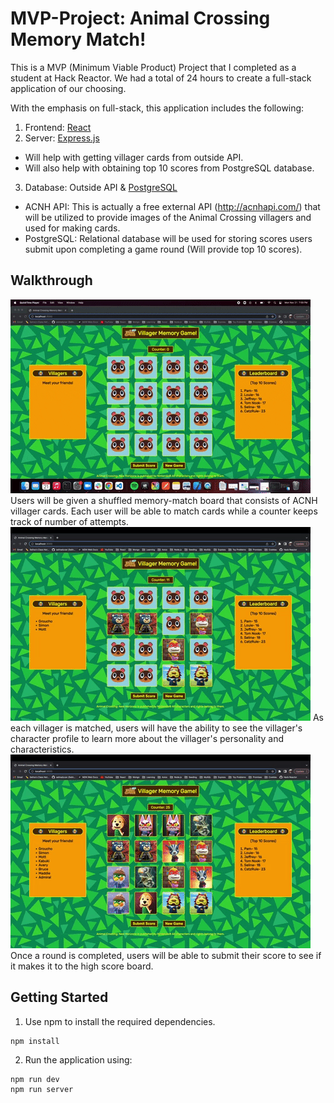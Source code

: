 # MVP-Project: Animal Crossing Memory Match!

This is a MVP (Minimum Viable Product) Project that I completed as a student at Hack Reactor. We had a total of 24 hours to create a full-stack application of our choosing.

With the emphasis on full-stack, this application includes the following:
1. Frontend: [React](https://reactjs.org/)
2. Server: [Express.js](https://expressjs.com/)
- Will help with getting villager cards from outside API.
- Will also help with obtaining top 10 scores from PostgreSQL database.
3. Database: Outside API & [PostgreSQL](https://www.postgresql.org/)
- ACNH API: This is actually a free external API (http://acnhapi.com/) that will be utilized to provide images of the Animal Crossing villagers and used for making cards.
- PostgreSQL: Relational database will be used for storing scores users submit upon completing a game round (Will provide top 10 scores).

## Walkthrough
<img src="./demo/MatchingGif.gif">
Users will be given a shuffled memory-match board that consists of ACNH villager cards. Each user will be able to match cards while a counter keeps track of number of attempts.
<img src="./demo/ProfileGif.gif">
As each villager is matched, users will have the ability to see the villager's character profile to learn more about the villager's personality and characteristics.
<img src="./demo/ScoreGif.gif">
Once a round is completed, users will be able to submit their score to see if it makes it to the high score board.

## Getting Started
1. Use npm to install the required dependencies.
```
npm install
```
2. Run the application using:
```
npm run dev
npm run server
```
